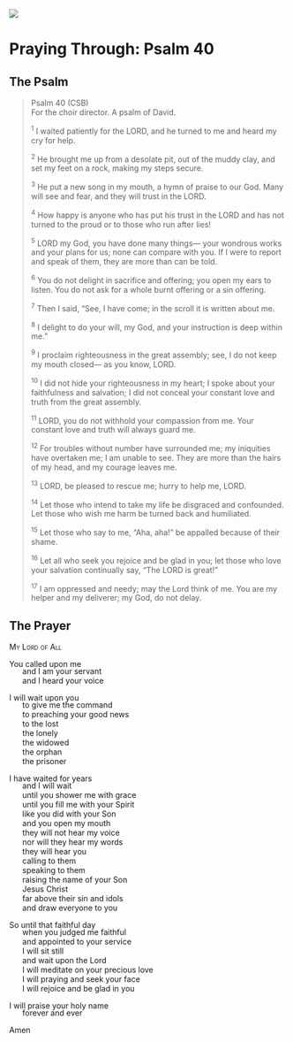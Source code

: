 <img class="intro-right" src="/images/art-paris-psalter.jpg">

<style>
  li {list-style-type: none;}
  p + ul {
    margin-top: -18px;
}
</style>

# Praying Through: Psalm 40

## The Psalm

>Psalm 40 (CSB)  
><sup></sup> For the choir director. A psalm of David. 
>
><sup>1</sup> I waited patiently for the LORD, and he turned to me and heard my cry for help. 
>
><sup>2</sup> He brought me up from a desolate pit, out of the muddy clay, and set my feet on a rock, making my steps secure. 
>
><sup>3</sup> He put a new song in my mouth, a hymn of praise to our God. Many will see and fear, and they will trust in the LORD. 
>
><sup>4</sup> How happy is anyone who has put his trust in the LORD and has not turned to the proud or to those who run after lies! 
>
><sup>5</sup> LORD my God, you have done many things— your wondrous works and your plans for us; none can compare with you. If I were to report and speak of them, they are more than can be told. 
>
><sup>6</sup> You do not delight in sacrifice and offering; you open my ears to listen. You do not ask for a whole burnt offering or a sin offering. 
>
><sup>7</sup> Then I said, “See, I have come; in the scroll it is written about me. 
>
><sup>8</sup> I delight to do your will, my God, and your instruction is deep within me.” 
>
><sup>9</sup> I proclaim righteousness in the great assembly; see, I do not keep my mouth closed— as you know, LORD. 
>
><sup>10</sup> I did not hide your righteousness in my heart; I spoke about your faithfulness and salvation; I did not conceal your constant love and truth from the great assembly. 
>
><sup>11</sup> LORD, you do not withhold your compassion from me. Your constant love and truth will always guard me. 
>
><sup>12</sup> For troubles without number have surrounded me; my iniquities have overtaken me; I am unable to see. They are more than the hairs of my head, and my courage leaves me. 
>
><sup>13</sup> LORD, be pleased to rescue me; hurry to help me, LORD. 
>
><sup>14</sup> Let those who intend to take my life be disgraced and confounded. Let those who wish me harm be turned back and humiliated. 
>
><sup>15</sup> Let those who say to me, “Aha, aha!” be appalled because of their shame. 
>
><sup>16</sup> Let all who seek you rejoice and be glad in you; let those who love your salvation continually say, “The LORD is great!” 
>
><sup>17</sup> I am oppressed and needy; may the Lord think of me. You are my helper and my deliverer; my God, do not delay.

## The Prayer

<div style="font-variant: small-caps;">
My Lord of All
</div>

You called upon me
* and I am your servant
* and I heard your voice

I will wait upon you
* to give me the command
* to preaching your good news
* to the lost
* the lonely
* the widowed
* the orphan
* the prisoner

I have waited for years
* and I will wait
* until you shower me with grace
* until you fill me with your Spirit
* like you did with your Son
* and you open my mouth
* they will not hear my voice
* nor will they hear my words
* they will hear you
* calling to them
* speaking to them
* raising the name of your Son
* Jesus Christ
* far above their sin and idols
* and draw everyone to you

So until that faithful day
* when you judged me faithful
* and appointed to your service
* I will sit still
* and wait upon the Lord
* I will meditate on your precious love
* I will praying and seek your face
* I will rejoice and be glad in you

I will praise your holy name
* forever and ever

Amen
